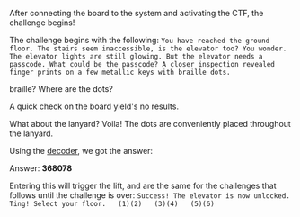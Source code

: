 After connecting the board to the system and activating the CTF, the challenge begins!

The challenge begins with the following:
`You have reached the ground floor. The stairs seem inaccessible, is the elevator too? You wonder. The elevator lights are still glowing. But the elevator needs a passcode. What could be the passcode? A closer inspection revealed finger prints on a few metallic keys with braille dots.`

braille? Where are the dots?

A quick check on the board yield's no results.

What about the lanyard? Voila! The dots are conveniently placed throughout the lanyard.

Using the [decoder](https://twoblindbrothers.com/pages/braille), we got the answer:

Answer: **368078**

Entering this will trigger the lift, and are the same for the challenges that follows until the challenge is over:
`Success! The elevator is now unlocked.  
Ting! Select your floor.  
(1)(2)  
(3)(4)  
(5)(6)`
